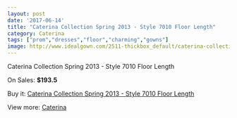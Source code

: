 ```yaml
---
layout: post
date: '2017-06-14'
title: "Caterina Collection Spring 2013 - Style 7010 Floor Length"
category: Caterina
tags: ["prom","dresses","floor","charming","gowns"]
image: http://www.idealgown.com/2511-thickbox_default/caterina-collection-spring-2013-style-7010-floor-length.jpg
---
```

Caterina Collection Spring 2013 - Style 7010 Floor Length

On Sales: **$193.5**
<a href="https://www.idealgown.com/en/caterina/1195-caterina-collection-spring-2013-style-7010-floor-length.html"><amp-img layout="responsive" width="600" height="600" src="//www.idealgown.com/2511-thickbox_default/caterina-collection-spring-2013-style-7010-floor-length.jpg" alt="Caterina Collection Spring 2013 - Style 7010 Floor Length 0" /></a>

Buy it: [Caterina Collection Spring 2013 - Style 7010 Floor Length](https://www.idealgown.com/en/caterina/1195-caterina-collection-spring-2013-style-7010-floor-length.html "Caterina Collection Spring 2013 - Style 7010 Floor Length")

View more: [Caterina](https://www.idealgown.com/en/15-caterina "Caterina")